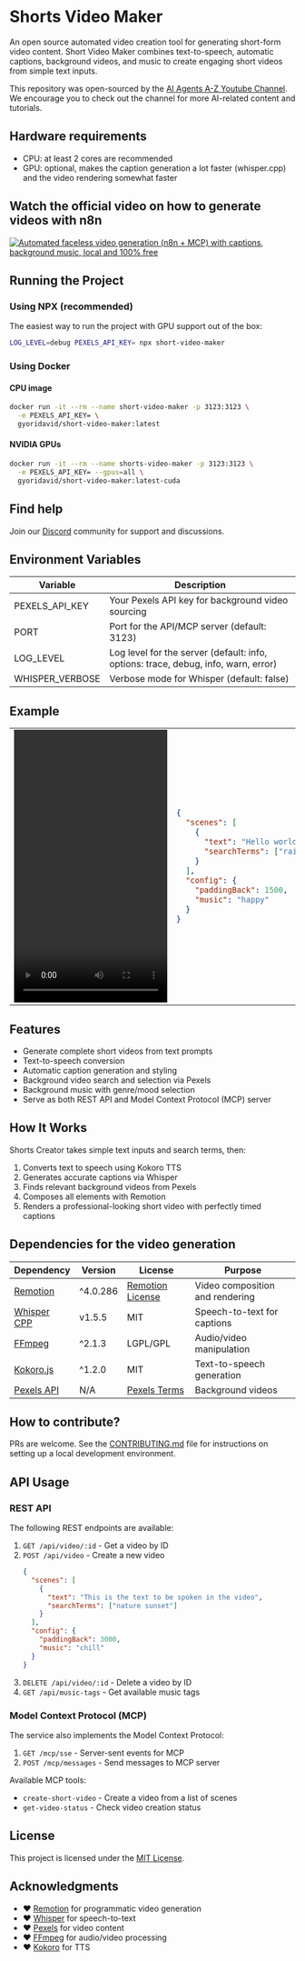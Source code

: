 # Shorts Video Maker

An open source automated video creation tool for generating short-form video content. Short Video Maker combines text-to-speech, automatic captions, background videos, and music to create engaging short videos from simple text inputs.

This repository was open-sourced by the [AI Agents A-Z Youtube Channel](https://www.youtube.com/channel/UCloXqLhp_KGhHBe1kwaL2Tg). We encourage you to check out the channel for more AI-related content and tutorials.

## Hardware requirements

- CPU: at least 2 cores are recommended
- GPU: optional, makes the caption generation a lot faster (whisper.cpp) and the video rendering somewhat faster

## Watch the official video on how to generate videos with n8n

[![Automated faceless video generation (n8n + MCP) with captions, background music, local and 100% free](https://img.youtube.com/vi/jzsQpn-AciM/0.jpg)](https://www.youtube.com/watch?v=jzsQpn-AciM)

## Running the Project

### Using NPX (recommended)

The easiest way to run the project with GPU support out of the box:

```bash
LOG_LEVEL=debug PEXELS_API_KEY= npx short-video-maker
```

### Using Docker

#### CPU image

```bash
docker run -it --rm --name short-video-maker -p 3123:3123 \
  -e PEXELS_API_KEY= \
  gyoridavid/short-video-maker:latest
```

#### NVIDIA GPUs
```bash
docker run -it --rm --name shorts-video-maker -p 3123:3123 \
  -e PEXELS_API_KEY= --gpus=all \
  gyoridavid/short-video-maker:latest-cuda
```

## Find help

Join our [Discord](https://discord.gg/G7FJVJQ6RE) community for support and discussions.

## Environment Variables

| Variable        | Description                                                                        |
| --------------- | ---------------------------------------------------------------------------------- |
| PEXELS_API_KEY  | Your Pexels API key for background video sourcing                                  |
| PORT            | Port for the API/MCP server (default: 3123)                                        |
| LOG_LEVEL       | Log level for the server (default: info, options: trace, debug, info, warn, error) |
| WHISPER_VERBOSE | Verbose mode for Whisper (default: false)                                          |

## Example

<table>
  <tr>
    <td>
    <video src="https://github.com/user-attachments/assets/bb7ce80f-e6e1-44e5-ba4e-9b13d917f55b" width="270" height="480"></video>
    </td>
<td>

```json
{
  "scenes": [
    {
      "text": "Hello world! Enjoy using this tool to create awesome AI workflows",
      "searchTerms": ["rainbow"]
    }
  ],
  "config": {
    "paddingBack": 1500,
    "music": "happy"
  }
}
```

</td>
  </tr>
</table>

## Features

- Generate complete short videos from text prompts
- Text-to-speech conversion
- Automatic caption generation and styling
- Background video search and selection via Pexels
- Background music with genre/mood selection
- Serve as both REST API and Model Context Protocol (MCP) server

## How It Works

Shorts Creator takes simple text inputs and search terms, then:

1. Converts text to speech using Kokoro TTS
2. Generates accurate captions via Whisper
3. Finds relevant background videos from Pexels
4. Composes all elements with Remotion
5. Renders a professional-looking short video with perfectly timed captions

## Dependencies for the video generation

| Dependency                                             | Version  | License                                                                           | Purpose                         |
| ------------------------------------------------------ | -------- | --------------------------------------------------------------------------------- | ------------------------------- |
| [Remotion](https://remotion.dev/)                      | ^4.0.286 | [Remotion License](https://github.com/remotion-dev/remotion/blob/main/LICENSE.md) | Video composition and rendering |
| [Whisper CPP](https://github.com/ggml-org/whisper.cpp) | v1.5.5   | MIT                                                                               | Speech-to-text for captions     |
| [FFmpeg](https://ffmpeg.org/)                          | ^2.1.3   | LGPL/GPL                                                                          | Audio/video manipulation        |
| [Kokoro.js](https://www.npmjs.com/package/kokoro-js)   | ^1.2.0   | MIT                                                                               | Text-to-speech generation       |
| [Pexels API](https://www.pexels.com/api/)              | N/A      | [Pexels Terms](https://www.pexels.com/license/)                                   | Background videos               |

## How to contribute?

PRs are welcome.
See the [CONTRIBUTING.md](CONTRIBUTING.md) file for instructions on setting up a local development environment.

## API Usage

### REST API

The following REST endpoints are available:

1. `GET /api/video/:id` - Get a video by ID
2. `POST /api/video` - Create a new video
   ```json
   {
     "scenes": [
       {
         "text": "This is the text to be spoken in the video",
         "searchTerms": ["nature sunset"]
       }
     ],
     "config": {
       "paddingBack": 3000,
       "music": "chill"
     }
   }
   ```
3. `DELETE /api/video/:id` - Delete a video by ID
4. `GET /api/music-tags` - Get available music tags

### Model Context Protocol (MCP)

The service also implements the Model Context Protocol:

1. `GET /mcp/sse` - Server-sent events for MCP
2. `POST /mcp/messages` - Send messages to MCP server

Available MCP tools:

- `create-short-video` - Create a video from a list of scenes
- `get-video-status` - Check video creation status

## License

This project is licensed under the [MIT License](LICENSE).

## Acknowledgments

- ❤️ [Remotion](https://remotion.dev/) for programmatic video generation
- ❤️ [Whisper](https://github.com/ggml-org/whisper.cpp) for speech-to-text
- ❤️ [Pexels](https://www.pexels.com/) for video content
- ❤️ [FFmpeg](https://ffmpeg.org/) for audio/video processing
- ❤️ [Kokoro](https://github.com/hexgrad/kokoro) for TTS
